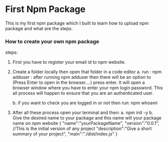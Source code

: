 # First Npm Package

This is my first npm package which I built to learn how to upload npm package and what are the steps.

### How to create your own npm package

steps:
1. First you have to register your email id to npm website.
2. Create a folder locally then open that folder in a code editor
    a. run : npm adduser : after running npm adduser then there will be an option to (Press Enter to open in the browser....)
    press enter. It will open a browser window where you have to enter your npm login password. 
    This all process will happen to ensure that you are an authenticated user.
    
    b. if you want to check you are logged in or not then run: npm whoami
    
3. After all these process open your terminal and then:
    a. npm init -y
    b. Give the desired name to your package and this name will your package name on npm website
        {
            "name":"yourPackageName",
            "version":"0.0.1", //This is the initial version of any project
            "description":"Give a short summary of your project",
            "main":"./dist/index.js"
        }